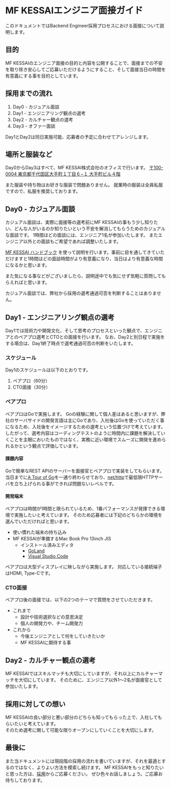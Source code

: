 MF KESSAIエンジニア面接ガイド
============================

このドキュメントではBackend Engineer採用プロセスにおける面接について説明します。

## 目的

MF KESSAIのエンジニア面接の目的と内容を公開することで、面接までの不安を取り除き安心してご応募いただけるようにすること、そして面接当日の時間を有意義にする事を目的としています。

## 採用までの流れ

1. Day0 - カジュアル面談
2. Day1 - エンジニアリング観点の選考
3. Day2 - カルチャー観点の選考
4. Day3 - オファー面談

Day1とDay2は同日実施可能、応募者の予定に合わせてアレンジします。

## 場所と服装など

Day0からDay3はすべて、MF KESSAI株式会社のオフィスで行います。
[〒100-0004 東京都千代田区大手町１丁目６−１ 大手町ビル４階](https://goo.gl/maps/d17bFxPDDjK2)

また服装や持ち物はお好きな服装で問題ありません。
就業時の服装は全員私服ですので、私服を推奨しております。

## Day0 - カジュアル面談

カジュアル面談は、実際に面接等の選考前にMF KESSAIの事もう少し知りたい、どんな人がいるのか知りたいという不安を解消してもらうためのカジュアルな面談です。
1時間ほどの面談には、エンジニア1名が参加いたします。
またエンジニア以外との面談もご希望であれば調整いたします。

[MF KESSAI ハンドブック](https://github.com/mfkessai/handbook/blob/master/README.md) を使って説明を行います。事前に目を通してきていただけますと1時間ほどの面談時間がより有意義になり、当日はより有意義な時間になるかと思います。

また気になる事などがございましたら、説明途中でも気にせず気軽に質問してもらえればと思います。

カジュアル面談では、弊社から採用の選考通過可否を判断することはありません。

## Day1 - エンジニアリング観点の選考

Day1では技術力や開発文化、そして思考のプロセスといった観点で、エンジニアとのペアプロ選考とCTOとの面接を行います。
なお、Day2と別日程で実施をする場合は、Day1終了時点で選考通過可否の判断をいたします。

### スケジュール

Day1のスケジュールは以下のとおりです。

1. ペアプロ（60分）
2. CTO面接（30分）

### ペアプロ

ペアプロはGoで実施します。
Goの経験に関して個人差はあると思いますが、弊社のサーバサイドの開発言語は主にGoであり、入社後はGoを使っていただく事になるため、入社後をイメージするための選考という位置づけで考えています。
したがって、選考内容はコーディングテストのように時間内に課題を解決していくことを主眼においたものではなく、実務に近い環境でスムーズに開発を進められるかという観点で評価しています。

#### 課題内容

Goで簡単なREST APIのサーバーを面接官とペアプロで実装をしてもらいます。
当日までに[A Tour of Go](https://go-tour-jp.appspot.com/welcome/1)を一通り終わらせており、[net/http](https://golang.org/pkg/net/http/)で最低限HTTPサーバを立ち上げられる事ができれば問題ないレベルです。

#### 開発端末

ペアプロは時間が1時間と限られているため、1番パフォーマンスが発揮できる環境で実施したいと考えています。
そのため応募者には下記のどちらかの環境を選んでいただければと思います。

- 使い慣れた端末の持ち込み
- MF KESSAIが準備するMac Book Pro 13inch JIS
  - インストール済みエディタ
    - [GoLand](https://www.jetbrains.com/go/)
    - [Visual Studio Code](https://code.visualstudio.com)

ペアプロは大型ディスプレイに映しながら実施します。
対応している接続端子はHDMI, Type-Cです。

### CTO面接

ペアプロ後の面接では、以下の2つのテーマで質問をさせていただきます。

- これまで
  - 設計や技術選択などの意思決定
  - 個人の開発力や、チーム開発力
- これから
  - 今後エンジニアとして何をしていきたいか
  - MF KESSAIに期待する事

## Day2 - カルチャー観点の選考

MF KESSAIではスキルマッチも大切にしていますが、それ以上にカルチャーマッチを大切にしています。
そのために、エンジニア以外1〜2名が面接官として参加いたします。

## 採用に対しての想い

MF KESSAIの良い部分と悪い部分のどちらも知ってもらった上で、入社してもらいたいと考えています。  
そのため選考に関して可能な限りオープンにしていくことを大切にします。

## 最後に

また当ドキュメントには現段階の採用の流れを書いていますが、それを最適とするのではなく、よりよい方法を模索し続けます。
MF KESSAIをもっと知りたいと思った方は、[採用](https://corp.mfkessai.co.jp/recruit/)からご応募ください。
ぜひ色々お話しましょう。ご応募お待ちしております。
